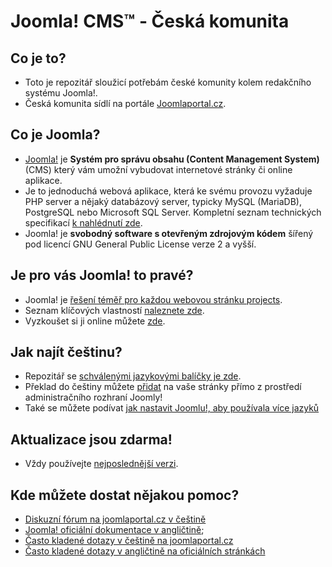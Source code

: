 Joomla! CMS™  - Česká komunita
====================

Co je to?
---------------------
* Toto je repozitář sloužicí potřebám české komunity kolem redakčního systému Joomla!.
* Česká komunita sídlí na portále [Joomlaportal.cz](http://www.joomlaportal.cz).

Co je Joomla?
---------------------
* [Joomla!](https://www.joomla.org/about-joomla.html) je  **Systém pro správu obsahu (Content Management System)** (CMS) který vám umožní vybudovat internetové stránky či online aplikace.
* Je to jednoduchá webová aplikace, která ke svému provozu vyžaduje PHP server a nějaký databázový server, typicky MySQL (MariaDB), PostgreSQL nebo Microsoft SQL Server. Kompletní seznam technických specifikací [k nahlédnutí zde](https://downloads.joomla.org/technical-requirements).
* Joomla! je **svobodný software s otevřeným zdrojovým kódem** šířený pod licencí GNU General Public License verze 2 a vyšší.

Je pro vás Joomla! to pravé?
---------------------
* Joomla! je [řešení téměř pro každou webovou stránku projects](https://docs.joomla.org/Special:MyLanguage/Portal:Learn_More).
* Seznam klíčových vlastností [naleznete zde](https://www.joomla.org/core-features.html).
* Vyzkoušet si ji online můžete [zde](https://demo.joomla.org).

Jak najít češtinu?
---------------------
* Repozitář se [schválenými jazykovými balíčky je zde](https://community.joomla.org/translations.html).
* Překlad do češtiny můžete [přidat](https://docs.joomla.org/Special:MyLanguage/J3.x:Setup_a_Multilingual_Site/Installing_New_Language) na vaše stránky přímo z prostředí administračního rozhraní Joomly!
* Také se můžete podívat [jak nastavit Joomlu!, aby používala více jazyků](https://docs.joomla.org/Special:MyLanguage/J3.x:Setup_a_Multilingual_Site)

Aktualizace jsou zdarma!
---------------------
* Vždy používejte [nejposlednější verzi](https://downloads.joomla.org/latest).

Kde můžete dostat nějakou pomoc?
---------------------
* [Diskuzní fórum na joomlaportal.cz v češtině](http://www.joomlaportal.cz/forum)
* [Joomla! oficiální dokumentace v angličtině](https://docs.joomla.org/Special:MyLanguage/Main_Page);
* [Často kladené dotazy v češtině na joomlaportal.cz](http://www.joomlaportal.cz/dotazy)
* [Často kladené dotazy v angličtině na oficiálních stránkách](https://docs.joomla.org/Special:MyLanguage/Category:FAQ)
